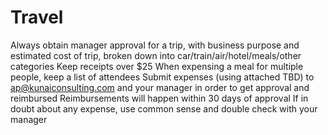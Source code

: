 # Travel
Always obtain manager approval for a trip, with business purpose and estimated cost of trip, broken down into car/train/air/hotel/meals/other categories
Keep receipts over $25
When expensing a meal for multiple people, keep a list of attendees
Submit expenses (using attached TBD) to ap@kunaiconsulting.com and your manager in order to get approval and reimbursed
Reimbursements will happen within 30 days of approval
If in doubt about any expense, use common sense and double check with your manager
